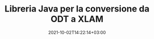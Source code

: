 ---
############################# Static ############################
layout: "autogen-gist"
date: 2021-10-02T14:22:14+03:00
draft: false
path: "it/total/java/conversion/odt-to-xlam/"
other_out_formats: "PDF DOC DOCX DOCM DOT DOTX DOTM TXT RTF HTML MHTML HTM MHT XLS XLSX XLSM XLSB XLT XLTX XLTM XLAM CSV TSV FODS DIF SXC PPT PPTX PPS PPSX PPSM POT POTX PPTM POTM ODT OTT ODS ODP OTP TIFF JPEG JPG PNG GIF BMP ICO WMF EMF DCM WEBP JP2 EMZ WMZ SVG SVGZ TGA XPS TEX MD PSD PSB EPUB WEB EXCEL IMAGE FODP DICOM"
ad_headline: "Conversione da Java ODT a XLAM"
ad_description: "API di conversione di documenti da ODT a XLAM per Java | Oltre 100 formati di file supportati"

############################# Head ############################
head_title: "Converti ODT in XLAM in Java | Libreria di conversione di parole Java"
head_description: "API di conversione di documenti di elaborazione testi Java. Converti ODT in XLAM e oltre 100 altre immagini e formati di file in applicazioni Java utilizzando gli ambienti di sviluppo NetBeans, IntelliJ IDEA ed Eclipse."

############################# Header ############################
title: "Libreria Java per la conversione da ODT a XLAM"
description: "Converti in modo programmatico ODT in XLAM in applicazioni Java e J2SE utilizzando opzioni flessibili di manipolazione dei documenti per personalizzare l'aspetto del documento risultante. La libreria di conversione di documenti Word converte accuratamente i formati di documenti Word in PDF, fogli di calcolo Excel, presentazioni PowerPoint, Photoshop, HTML, eBook, XML, immagini e molti altri formati di file popolari. Utilizzo di più funzioni di conversione del documento: converti l'intero documento o scegli pagine specifiche del file del documento di origine in base ai numeri di pagina o agli intervalli di pagine selezionati e converti facilmente in un formato di documento supportato senza utilizzare alcun software esterno."

############################# SubMenu ############################
submenu:
    enable: false

############################# Content ############################
content:
    enable: true
    block:
    - title_left: "Come convertire ODT in XLAM in Java"
      content_left: |
          Esegui la conversione di file ODT in XLAM in Java utilizzando tre semplici passaggi. Visualizza il documento MHTML convertito così com'è o esegui il rendering e visualizzalo come HTML senza utilizzare alcun software esterno.

          -   Crea una nuova istanza della classe **Converter** e carica il file ODT
          -   Impostare **ConvertOptions** per il tipo di documento XLAM
          -   Chiama il metodo **Convert** dell'istanza di classe **Converter** per la conversione in XLAM
          -   Imposta le opzioni per il visualizzatore HTML
          -   Crea un oggetto **Viewer** per visualizzare XLAM convertito come HTML
          
      title_right: "Scarica e istruzioni di installazione"
      content_right: |
          Sono necessari gli spazi dei nomi `GroupDocs.Conversion` e `GroupDocs.Viewer` per convertire i formati di file Word in un'ampia gamma di immagini e tipi di documenti come PDF, Microsoft Office (Word, Excel, PowerPoint, Project, Outlook), OpenDocument, HTML e Diagrammi CAD. Esplora altre [API Java per documenti Office](https://products.conholdate.com/total/java/) offerte da Conholdate.Total.
          
          Ottieni i rispettivi file assembly da [Scarica](https://downloads.conholdate.com/total/java) o recupera l'intero pacchetto da [Maven](https://repository.conholdate.com/webapp/#/artifacts/browse/tree/General/repo) per aggiungere `Conholdate.Total for Java` direttamente nel tuo spazio di lavoro.
          
      gisthash: "675fd7fb45acf595fd9f872593eb2899"
      gistfile: "word-to-pdf-conversion.java"

    - title_left: "Aggiungi filigrana a Word e converti in PDF"
      content_left: |
          Converti accuratamente i documenti Word in PDF in Java, esattamente come il file di origine originale e applica filigrane di testo o immagini alle pagine del documento convertito.

          -   Crea una nuova istanza della classe **Converter** per convertire il documento Word DOCX
          -   Istanziare la classe corretta **ConvertOptions** (PdfConvertOptions, WordProcessingConvertOptions, SpreadsheetConvertOptions)
          -   Crea una nuova istanza della classe **WatermarkOptions**
          -   Specifica le proprietà della filigrana (colore, larghezza, altezza, testo, immagine, ecc.)
          -   Imposta la proprietà **Watermark** dell'istanza **ConvertOptions**
          -   Chiama il metodo **Convert** dell'istanza di classe **Converter** per la conversione da Word a PDF
          
      title_right: "Carica e converti documenti ubicati in remoto"
      content_right: |
          Utilizzando Conholdate.Total per Java, gli sviluppatori possono caricare e convertire documenti da varie posizioni remote e risorse di archiviazione di documenti cloud come Amazon S3, Microsoft Azure Blob, FTP, disco locale, stream o un semplice URL. Basta specificare il metodo per ottenere un flusso di documenti posizionato in remoto e quindi passarlo alla classe Converter come costruttore.
          
          Le API Conholdate.Total per Java sono supportate su diversi sistemi operativi come Windows J2SE, Linux (Ubuntu, OpenSUSE, CentOS e altri), macOS e qualsiasi tipo di applicazione Java basata su ambienti di sviluppo Eclipse, IntelliJ NetBeans, IntelliJ IDEA o Visual Studio Code.
          
      gisthash: "6999e55b491eea2906d7fefe2e636e33"
      gistfile: "add-watermark-to-word-and-convert-to-pdf.java"
          
    - title_left: "Conversione da Word a PDF protetta da password"
      content_left: |
          Carica e converti con precisione documenti di elaborazione testi protetti da password in PDF all'interno delle tue applicazioni basate su Java: tutto ciò di cui hai bisogno sono solo poche righe di codice. Gli sviluppatori possono anche trasformare documenti Word (DOC o DOCX) in altri formati come Web (HTML, MHTML), Immagini (JPG, PNG TIFF, BMP), Markdown e molti altri senza la necessità di installare Microsoft Word.

          -   Crea una nuova istanza della classe **Converter** e passa il percorso del documento di origine
          -   Istanziare la classe corretta **ConvertOptions**, ad es. (PdfConvertOptions, WordProcessingConvertOptions, SpreadsheetConvertOptions ecc.)
          -   Chiama il metodo **Convert** dell'istanza della classe **Converter** e passa il nome del file per il documento convertito
        
      title_right: "Estrazione delle informazioni del documento di origine"
      content_right: |
          La funzione di estrazione delle informazioni sui documenti non solo consente di ottenere le informazioni di base sul file del documento di origine, ma supporta anche l'estrazione di alcune preziose informazioni specifiche sul formato del file. Include le date di inizio e fine del progetto di un file di Microsoft Project, eventuali restrizioni di stampa su un documento PDF, un elenco di cartelle racchiuse in un file di dati di Outlook e le informazioni sui livelli e sui layout in un documento CAD.

          Un'altra caratteristica utile delle API Java di Conholdate.Total per la conversione dei documenti è il rilevamento automatico di un'estensione di formato file sconosciuta del documento di origine che viene consegnato sotto forma di flusso di byte.
          
      gisthash: "35e23082b8fa43502d6784c38947eef1"
      gistfile: "password-protected-word-document-to-pdf-conversion.java"

    - title_left: "Converti pagine di Word specifiche in PDF in Java"
      content_left: |
          L'API di conversione dei documenti Java consente di scegliere le pagine selezionate dal documento di origine e di convertirle accuratamente nel formato di documento supportato. L'esempio di codice seguente mostra come convertire la prima e la quarta pagina di un documento Word nel file PDF risultante.

          -   Crea una nuova istanza della classe **Converter** e carica il documento di input (Word).
          -   Istanziare la classe corretta **ConvertOptions**, ad es. (PdfConvertOptions, WordProcessingConvertOptions, SpreadsheetConvertOptions ecc.)
          -   Imposta la proprietà **setPages** dell'istanza **ConvertOptions** e menziona il numero di pagina specifico da convertire
          -   Chiama il metodo **convert** dell'istanza della classe **Converter** e passa il nome file (PDF) per il documento convertito
        
      title_right: "Memorizzazione nella cache dei risultati del documento convertito"
      content_right: |
          In alcuni casi, la dimensione del documento convertito è maggiore e la conversione richiede tempo. La libreria di conversione dei documenti offre la funzione di memorizzazione nella cache per gestire in modo efficiente tali situazioni e accelerare il processo di conversione ripetitivo. Abilita l'interfaccia ICache per lavorare con l'implementazione della cache personalizzata utilizzando il punto di estensione e controlla la conversione della cache, come preferisci.

          Il risultato della conversione viene salvato nell'unità locale per impostazione predefinita ma qualsiasi tipo di archiviazione cache può essere supportata implementando le interfacce appropriate come Amazon S3, Dropbox, Google Drive, Windows Azure, Reddis o qualsiasi altro.
          
      gisthash: "98e5756c4d2150212f5abd2eb2067059"
      gistfile: "convert-specific-word-document-pages-to-pdf.java"
############################# About Formats ############################
about_formats:
    enable: false
############################# More Formats ############################
more_formats:
    enable: true
    auto: false
    other_out_formats: PDF DOC DOCX DOCM DOT DOTX DOTM TXT RTF HTML MHTML HTM MHT XLS XLSX XLSM XLSB XLT XLTX XLTM XLAM CSV TSV FODS DIF SXC PPT PPTX PPS PPSX PPSM POT POTX PPTM POTM ODT OTT ODS ODP OTP TIFF JPEG JPG PNG GIF BMP ICO WMF EMF DCM WEBP JP2 EMZ WMZ SVG SVGZ TGA XPS TEX MD PSD PSB EPUB WEB EXCEL IMAGE FODP DICOM
############################# Back to top ###############################
back_to_top:
  enable: true
---